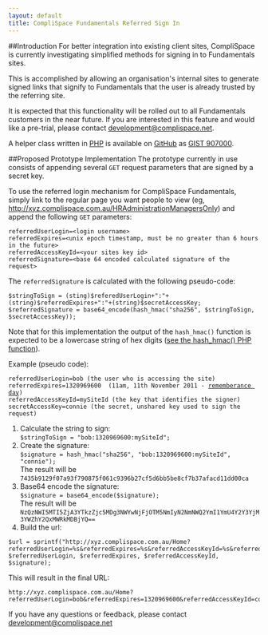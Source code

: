 ```yaml
---
layout: default
title: CompliSpace Fundamentals Referred Sign In
---
```


##Introduction
For better integration into existing client sites, CompliSpace is currently investigating simplified methods for signing in to Fundamentals sites.

This is accomplished by allowing an organisation's internal sites to generate signed links that signify to Fundamentals that the user is already trusted by the referring site.

It is expected that this functionality will be rolled out to all Fundamentals customers in the near future. If you are interested in this feature and would like a pre-trial, please contact <development@complispace.net>.

A helper class written in [PHP](http://www.php.net) is available on [GitHub](https://github.com/CompliSpace) as [GIST 907000](https://gist.github.com/907000).

##Proposed Prototype Implementation
The prototype currently in use consists of appending several `GET` request parameters that are signed by a secret key.



To use the referred login mechanism for CompliSpace Fundamentals, simply link to the regular page you want people to view (eg, <http://xyz.complispace.com.au/HRAdministrationManagersOnly>) and append the following `GET` parameters:

<pre class="note"><code>referredUserLogin=&lt;login username&gt;
referredExpires=&lt;unix epoch timestamp, must be no greater than 6 hours in the future&gt;
referredAccessKeyId=&lt;your sites key id&gt;
referredSignature=&lt;base 64 encoded calculated signature of the request&gt;
</code></pre>


The `referredSignature` is calculated with the following pseudo-code:  
<pre class="note"><code>$stringToSign = (sting)$referedUserLogin+":"+(string)$referredExpires+":"+(string)$secretAccessKey;
$referredSignature = base64_encode(hash_hmac("sha256", $stringToSign, $secretAccessKey));
</code></pre>

Note that for this implementation the output of the `hash_hmac()` function is expected to be a lowercase string of hex digits ([see the hash_hmac() PHP function](http://au2.php.net/hash_hmac)).

Example (pseudo code):

<pre class="note"><code>referredUserLogin=bob (the user who is accessing the site)
referredExpires=1320969600  (11am, 11th November 2011 - <a href="http://www.awm.gov.au/commemoration/remembrance/">rememberance day</a>)
referredAccessKeyId=mySiteId (the key that identifies the signer)
secretAccessKey=connie (the secret, unshared key used to sign the request)
</code></pre>

<p></p>

1. Calculate the string to sign:  
  `$stringToSign = "bob:1320969600:mySiteId";`
2. Create the signature:  
  `$signature = hash_hmac("sha256", "bob:1320969600:mySiteId", "connie");`  
   The result will be `7435b9129f07a93f790875f061c9396b27cf5d6bb5be8cf7b37afacd11dd00ca`
3. Base64 encode the signature:  
  `$signature = base64_encode($signature);`  
   The result will be `NzQzNWI5MTI5ZjA3YTkzZjc5MDg3NWYwNjFjOTM5NmIyN2NmNWQ2YmI1YmU4Y2Y3YjM3YWZhY2QxMWRkMDBjYQ==`
4. Build the url:  
  <pre class="note"><code>$url = sprintf("http://xyz.complispace.com.au/Home?referredUserLogin=%s&referredExpires=%s&referredAccessKeyId=%s&referredSignature=%s", $referredUserLogin, $referredExpires, $referredAccessKeyId, $signature);</code></pre>

<p></p>
This will result in the final URL:  

<pre class="note"><code>http://xyz.complispace.com.au/Home?referredUserLogin=bob&referredExpires=1320969600&referredAccessKeyId=connie&referredSignature=NzQzNWI5MTI5ZjA3YTkzZjc5MDg3NWYwNjFjOTM5NmIyN2NmNWQ2YmI1YmU4Y2Y3YjM3YWZhY2QxMWRkMDBjYQ==
</code></pre>

If you have any questions or feedback, please contact <development@complispace.net>
